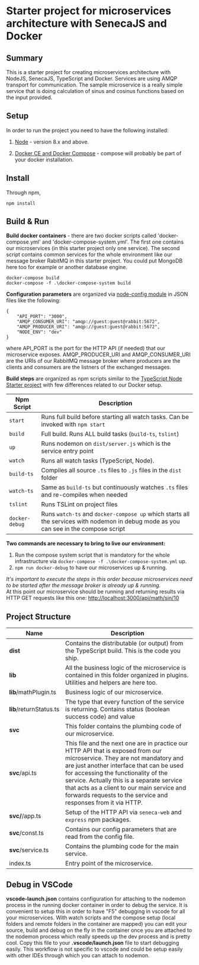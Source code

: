 # Starter project for microservices architecture with SenecaJS and Docker

## Summary
This is a starter project for creating microservices architecture with NodeJS, SenecaJS, TypeScript and Docker. Services are using AMQP transport for communication. The sample microservice is a really simple service that is doing calculation of sinus and cosinus functions based on the input provided.

## Setup
In order to run the project you need to have the following installed:

1. [Node](https://nodejs.org/en/download/) - version 8.x and above.  

2. [Docker CE and Docker Compose](https://docs.docker.com/engine/installation/) - compose will probably be part of your docker installation.

## Install
Through npm,
```
npm install
```
## Build & Run

**Build docker containers** - there are two docker scripts called 'docker-compose.yml' and 'docker-compose-system.yml'. The first one contains our microservices (in this starter project only one service). The second script contains common services for the whole environment like our message broker RabitMQ in this starter project. You could put MongoDB here too for example or another database engine.
```
docker-compose build
docker-compose -f .\docker-compose-system build
```

**Configuration parameters** are organized via [node-config module](https://www.npmjs.com/package/config) in JSON files like the following:
```
{
    "API_PORT": "3000",
    "AMQP_CONSUMER_URI": "amqp://guest:guest@rabbit:5672",
    "AMQP_PRODUCER_URI": "amqp://guest:guest@rabbit:5672",
    "NODE_ENV": "dev"
}
```
where API_PORT is the port for the HTTP API (if needed) that our microservice exposes. AMQP_PRODUCER_URI and AMQP_CONSUMER_URI are the URIs of our RabbitMQ message broker where producers are the clients and consumers are the listners of the exchanged messages.

**Build steps** are organized as npm scripts similar to the [TypeScript Node Starter project](https://github.com/Microsoft/TypeScript-Node-Starter#running-the-build) with few differences related to our Docker setup. 

| Npm Script | Description |
| ------------------------- | ------------------------------------------------------------------------------------------------- |
| `start`                   | Runs full build before starting all watch tasks. Can be invoked with `npm start`                  |
| `build`                   | Full build. Runs ALL build tasks (`build-ts`, `tslint`)                                           |
| `up`                      | Runs nodemon on `dist/server.js` which is the service entry point                                 |
| `watch`                   | Runs all watch tasks (TypeScript, Node).                                                          |
| `build-ts`                | Compiles all source `.ts` files to `.js` files in the `dist` folder                               |
| `watch-ts`                | Same as `build-ts` but continuously watches `.ts` files and re-compiles when needed               |
| `tslint`                  | Runs TSLint on project files                                                                      |
| `docker-debug`            | Runs `watch-ts` and `docker-compose up` which starts all the services with nodemon in debug mode as you can see in the compose script |


**Two commands are necessary to bring to live our environment:**
1. Run the compose system script that is mandatory for the whole infrastructure via `docker-compose -f .\docker-compose-system.yml` up. 
2. `npm run docker-debug` to have our microservices up & running.  

_It's important to execute the steps in this order because microservices need to be started after the message broker is already up & running._  
At this point our microservice should be running and returning results via HTTP GET requests like this one: [http://localhost:3000/api/math/sin/10](http://localhost:3000/api/math/sin/10)

## Project Structure

| Name | Description |
| ------------------------ | --------------------------------------------------------------------------------------------- |
| **dist**                 | Contains the distributable (or output) from the TypeScript build. This is the code you ship.  |
| **lib**                  | All the business logic of the microservice is contained in this folder organized in plugins. Utilities and helpers are here too.                                                                                        |
| **lib**/mathPlugin.ts    | Business logic of our microservice.                                                           |
| **lib**/returnStatus.ts  | The type that every function of the service is returning. Contains status (boolean success code) and value                                                                                                                      |
| **svc**                  | This folder contains the plumbing code of our microservice.                                   |
| **svc**/api.ts           | This file and the next one are in practice our HTTP API that is exposed from our microservice. They are not mandatory and are just another interface that can be used for accessing the functionality of the service. Actually this is a separate service that acts as a client to our main service and forwards requests to the service and responses from it via HTTP.                                                                                                                      |
| **svc/**/app.ts          | Setup of the HTTP API via `seneca-web` and `express` npm packages.                            |
| **svc**/const.ts         | Contains our config parameters that are read from the config file.                            |
| **svc**/service.ts       | Contains  the plumbing code for the main service.                                             |
| index.ts                 | Entry point of the microservice.                                                              |

## Debug in VSCode
**vscode-launch.json** contains configuration for attaching to the nodemon process in the running docker container in order to debug the service. It is convenient to setup this in order to have "F5" debugging in vscode for all your microservices. With watch scripts and the compose setup (local folders and remote folders in the container are mapped) you can edit your source, build and debug on the fly in the container once you are attached to the nodemon process which really speeds up the dev process and is pretty cool.
Copy this file to your **.vscode/launch.json** file to start debugging easily.
This workflow is not specific to vscode and could be setup easily with other IDEs through which you can attach to nodemon.
